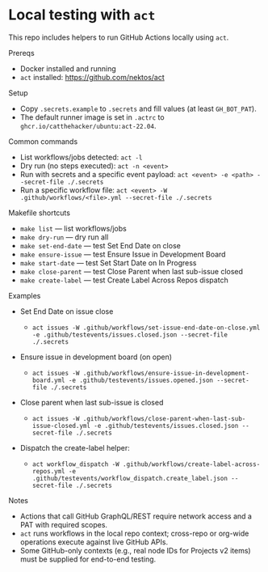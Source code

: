 # Local testing with `act`

This repo includes helpers to run GitHub Actions locally using `act`.

Prereqs
- Docker installed and running
- `act` installed: https://github.com/nektos/act

Setup
- Copy `.secrets.example` to `.secrets` and fill values (at least `GH_BOT_PAT`).
- The default runner image is set in `.actrc` to `ghcr.io/catthehacker/ubuntu:act-22.04`.

Common commands
- List workflows/jobs detected: `act -l`
- Dry run (no steps executed): `act -n <event>`
- Run with secrets and a specific event payload: `act <event> -e <path> --secret-file ./.secrets`
- Run a specific workflow file: `act <event> -W .github/workflows/<file>.yml --secret-file ./.secrets`

Makefile shortcuts
- `make list` — list workflows/jobs
- `make dry-run` — dry run all
- `make set-end-date` — test Set End Date on close
- `make ensure-issue` — test Ensure Issue in Development Board
- `make start-date` — test Set Start Date on In Progress
- `make close-parent` — test Close Parent when last sub-issue closed
- `make create-label` — test Create Label Across Repos dispatch

Examples
- Set End Date on issue close
  - `act issues -W .github/workflows/set-issue-end-date-on-close.yml -e .github/testevents/issues.closed.json --secret-file ./.secrets`

- Ensure issue in development board (on open)
  - `act issues -W .github/workflows/ensure-issue-in-development-board.yml -e .github/testevents/issues.opened.json --secret-file ./.secrets`

<!-- Removed: Start Date workflow based on Projects v2 item updates -->

- Close parent when last sub-issue is closed
  - `act issues -W .github/workflows/close-parent-when-last-sub-issue-closed.yml -e .github/testevents/issues.closed.json --secret-file ./.secrets`

- Dispatch the create-label helper:
  - `act workflow_dispatch -W .github/workflows/create-label-across-repos.yml -e .github/testevents/workflow_dispatch.create_label.json --secret-file ./.secrets`

Notes
- Actions that call GitHub GraphQL/REST require network access and a PAT with required scopes.
- `act` runs workflows in the local repo context; cross-repo or org-wide operations execute against live GitHub APIs.
- Some GitHub-only contexts (e.g., real node IDs for Projects v2 items) must be supplied for end-to-end testing.
